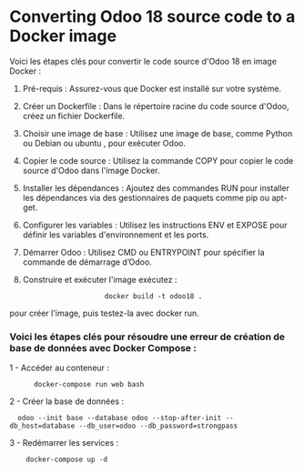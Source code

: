 # Converting Odoo 18 source code to a Docker image

Voici les étapes clés pour convertir le code source d'Odoo 18 en image Docker :

 1. Pré-requis : Assurez-vous que Docker est installé sur votre système.

 2. Créer un Dockerfile : Dans le répertoire racine du code source d'Odoo, créez un fichier Dockerfile.

 3. Choisir une image de base : Utilisez une image de base, comme Python ou Debian ou ubuntu , pour exécuter Odoo.

 4. Copier le code source : Utilisez la commande COPY pour copier le code source d'Odoo dans l'image Docker.

 5. Installer les dépendances : Ajoutez des commandes RUN pour installer les dépendances via des gestionnaires de paquets comme pip ou apt-get.

 6. Configurer les variables : Utilisez les instructions ENV et EXPOSE pour définir les variables d'environnement et les ports.

 7. Démarrer Odoo : Utilisez CMD ou ENTRYPOINT pour spécifier la commande de démarrage d’Odoo.

 8. Construire et exécuter l'image exécutez :   
    
                            docker build -t odoo18 .
 pour créer l'image, puis testez-la avec docker run.

### Voici les étapes clés pour résoudre une erreur de création de base de données avec Docker Compose :

1 - Accéder au conteneur :

          docker-compose run web bash
2 - Créer la base de données :

      odoo --init base --database odoo --stop-after-init --db_host=database --db_user=odoo --db_password=strongpass

3 - Redémarrer les services :

        docker-compose up -d






